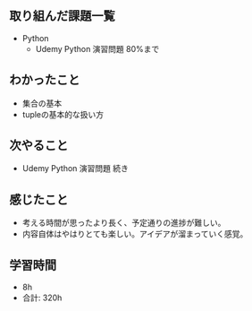 ## 取り組んだ課題一覧

- Python
    - Udemy Python 演習問題 80%まで

## わかったこと
- 集合の基本
- tupleの基本的な扱い方

## 次やること

- Udemy Python 演習問題 続き

## 感じたこと

- 考える時間が思ったより長く、予定通りの進捗が難しい。
- 内容自体はやはりとても楽しい。アイデアが溜まっていく感覚。

## 学習時間

- 8h
- 合計: 320h